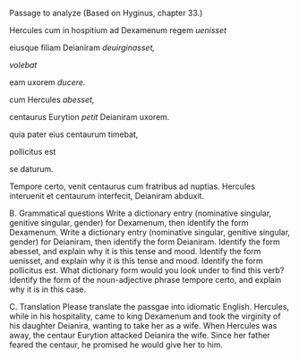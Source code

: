 Passage to analyze
(Based on Hyginus, chapter 33.)

Hercules cum in hospitium ad Dexamenum regem *uenisset*

eiusque filiam Deianiram *deuirginasset,*

*volebat*

eam uxorem *ducere.*

cum Hercules *abesset,*

centaurus Eurytion *petit* Deianiram uxorem.

quia pater eius centaurum timebat,

pollicitus est

se daturum.

Tempore certo, venit centaurus cum fratribus ad nuptias. Hercules interuenit et centaurum interfecit, Deianiram abduxit.

B. Grammatical questions
Write a dictionary entry (nominative singular, genitive singular, gender) for Dexamenum, then identify the form Dexamenum.
Write a dictionary entry (nominative singular, genitive singular, gender) for Deianiram, then identify the form Deianiram.
Identify the form abesset, and explain why it is this tense and mood.
Identify the form uenisset, and explain why it is this tense and mood.
Identify the form pollicitus est. What dictionary form would you look under to find this verb?
Identify the form of the noun-adjective phrase tempore certo, and explain why it is in this case.

C. Translation
Please translate the passgae into idiomatic English.
Hercules, while in his hospitality, came to king Dexamenum and took the virginity of his daughter Deianira, wanting to take her as a wife. When Hercules was away, the centaur Eurytion attacked Deianira the wife. Since her father feared the centaur, he promised he would give her to him.
